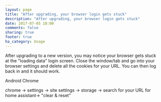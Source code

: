 ```yaml
---
layout: page
title: "After upgrading, your browser login gets stuck"
description: "After upgrading, your browser login gets stuck"
date: 2017-07-05 18:00
comments: false
sharing: true
footer: true
ha_category: Usage
---
```



After upgrading to a new version, you may notice your browser gets stuck at the "loading data" login screen. Close the window/tab and go into your browser settings and delete all the cookies for your URL. You can then log back in and it should work. 

Android Chrome 

chrome -> settings -> site settings -> storage -> search for your URL for home assistant-> "clear & reset"
